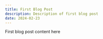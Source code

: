 ```yaml
---
title: First Blog Post
description: Description of first blog post
date: 2024-02-23
---
```


First blog post content here
